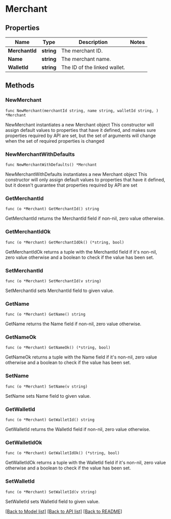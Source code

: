 # Merchant

## Properties

Name | Type | Description | Notes
------------ | ------------- | ------------- | -------------
**MerchantId** | **string** | The merchant ID. | 
**Name** | **string** | The merchant name. | 
**WalletId** | **string** | The ID of the linked wallet. | 

## Methods

### NewMerchant

`func NewMerchant(merchantId string, name string, walletId string, ) *Merchant`

NewMerchant instantiates a new Merchant object
This constructor will assign default values to properties that have it defined,
and makes sure properties required by API are set, but the set of arguments
will change when the set of required properties is changed

### NewMerchantWithDefaults

`func NewMerchantWithDefaults() *Merchant`

NewMerchantWithDefaults instantiates a new Merchant object
This constructor will only assign default values to properties that have it defined,
but it doesn't guarantee that properties required by API are set

### GetMerchantId

`func (o *Merchant) GetMerchantId() string`

GetMerchantId returns the MerchantId field if non-nil, zero value otherwise.

### GetMerchantIdOk

`func (o *Merchant) GetMerchantIdOk() (*string, bool)`

GetMerchantIdOk returns a tuple with the MerchantId field if it's non-nil, zero value otherwise
and a boolean to check if the value has been set.

### SetMerchantId

`func (o *Merchant) SetMerchantId(v string)`

SetMerchantId sets MerchantId field to given value.


### GetName

`func (o *Merchant) GetName() string`

GetName returns the Name field if non-nil, zero value otherwise.

### GetNameOk

`func (o *Merchant) GetNameOk() (*string, bool)`

GetNameOk returns a tuple with the Name field if it's non-nil, zero value otherwise
and a boolean to check if the value has been set.

### SetName

`func (o *Merchant) SetName(v string)`

SetName sets Name field to given value.


### GetWalletId

`func (o *Merchant) GetWalletId() string`

GetWalletId returns the WalletId field if non-nil, zero value otherwise.

### GetWalletIdOk

`func (o *Merchant) GetWalletIdOk() (*string, bool)`

GetWalletIdOk returns a tuple with the WalletId field if it's non-nil, zero value otherwise
and a boolean to check if the value has been set.

### SetWalletId

`func (o *Merchant) SetWalletId(v string)`

SetWalletId sets WalletId field to given value.



[[Back to Model list]](../README.md#documentation-for-models) [[Back to API list]](../README.md#documentation-for-api-endpoints) [[Back to README]](../README.md)


